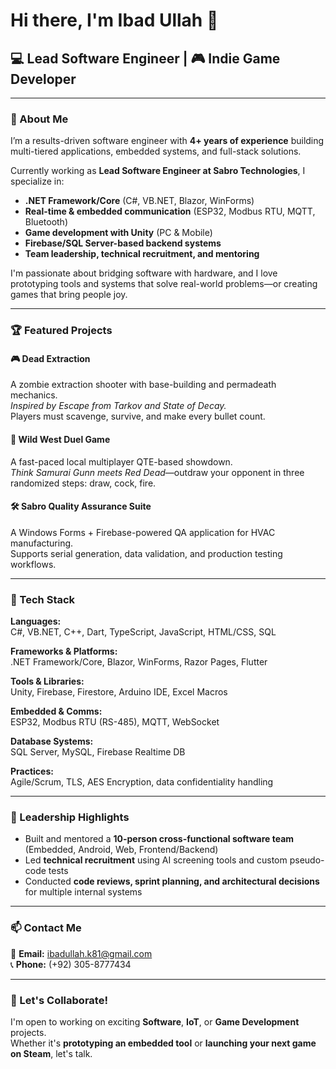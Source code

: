 # Hi there, I'm Ibad Ullah 👋  
## 💻 Lead Software Engineer | 🎮 Indie Game Developer  

---

### 🚀 About Me  
I’m a results-driven software engineer with **4+ years of experience** building multi-tiered applications, embedded systems, and full-stack solutions.  

Currently working as **Lead Software Engineer at Sabro Technologies**, I specialize in:

- **.NET Framework/Core** (C#, VB.NET, Blazor, WinForms)  
- **Real-time & embedded communication** (ESP32, Modbus RTU, MQTT, Bluetooth)  
- **Game development with Unity** (PC & Mobile)  
- **Firebase/SQL Server-based backend systems**  
- **Team leadership, technical recruitment, and mentoring**

I'm passionate about bridging software with hardware, and I love prototyping tools and systems that solve real-world problems—or creating games that bring people joy.

---

### 🏆 Featured Projects

#### 🎮 Dead Extraction  
A zombie extraction shooter with base-building and permadeath mechanics.  
*Inspired by Escape from Tarkov and State of Decay.*  
Players must scavenge, survive, and make every bullet count.

#### 🤠 Wild West Duel Game  
A fast-paced local multiplayer QTE-based showdown.  
*Think Samurai Gunn meets Red Dead*—outdraw your opponent in three randomized steps: draw, cock, fire.

#### 🛠️ Sabro Quality Assurance Suite  
A Windows Forms + Firebase-powered QA application for HVAC manufacturing.  
Supports serial generation, data validation, and production testing workflows.

---

### 🧰 Tech Stack

**Languages:**  
C#, VB.NET, C++, Dart, TypeScript, JavaScript, HTML/CSS, SQL  

**Frameworks & Platforms:**  
.NET Framework/Core, Blazor, WinForms, Razor Pages, Flutter  

**Tools & Libraries:**  
Unity, Firebase, Firestore, Arduino IDE, Excel Macros  

**Embedded & Comms:**  
ESP32, Modbus RTU (RS-485), MQTT, WebSocket  

**Database Systems:**  
SQL Server, MySQL, Firebase Realtime DB  

**Practices:**  
Agile/Scrum, TLS, AES Encryption, data confidentiality handling  

---

### 🧠 Leadership Highlights  

- Built and mentored a **10-person cross-functional software team** (Embedded, Android, Web, Frontend/Backend)  
- Led **technical recruitment** using AI screening tools and custom pseudo-code tests  
- Conducted **code reviews, sprint planning, and architectural decisions** for multiple internal systems  

---

### 📫 Contact Me  
📧 **Email:** ibadullah.k81@gmail.com  
📞 **Phone:** (+92) 305-8777434  

---

### 🤝 Let's Collaborate!  
I'm open to working on exciting **Software**, **IoT**, or **Game Development** projects.  
Whether it's **prototyping an embedded tool** or **launching your next game on Steam**, let's talk.
